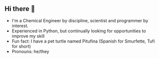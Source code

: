 ## Hi there 👋
- I'm a Chemical Engineer by discipline, scientist and programmer by interest.
- Experienced in Python, but continually looking for opportunities to improve my skill
- Fun fact: I have a pet turtle named Pitufina (Spanish for Smurfette, Tufi for short)
- Pronouns: he/they

<!--
**tranguill10/tranguill10** is a ✨ _special_ ✨ repository because its `README.md` (this file) appears on your GitHub profile.

Here are some ideas to get you started:

- 🔭 I’m currently working on ...
- 🌱 I’m currently learning ...
- 👯 I’m looking to collaborate on ...
- 🤔 I’m looking for help with ...
- 💬 Ask me about ...
- 📫 How to reach me: ...
- 😄 Pronouns: ...
- ⚡ Fun fact: ...
-->
